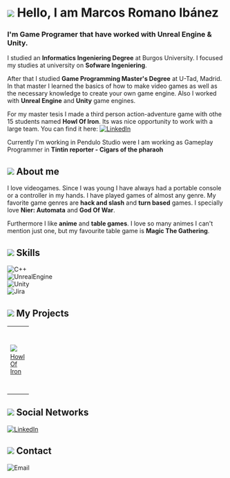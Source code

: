 # <img src = "https://media.giphy.com/media/69bK4OX5RcklWMM69Z/giphy.gif" width = "80"> Hello, I am Marcos Romano Ibánez
### I'm Game Programer that have worked with Unreal Engine & Unity.

I studied an **Informatics Ingeniering Degree** at Burgos University. I focused my studies at university on **Sofware Ingeniering**.

After that I studied **Game Programming Master's Degree** at U-Tad, Madrid. In that master I learned the basics of how to make video games as well as the necessary knowledge to create your own game engine. Also I worked with **Unreal Engine** and **Unity** game engines.

For my master tesis I made a third person action-adventure game with othe 15 students named **Howl Of Iron**. Its was nice opportunity to work with a large team. You can find it here:
[![LinkedIn](https://img.shields.io/badge/LinkedIn-Marcos_Romano_Ibáñez-9BCFFF?style=for-the-badge&logo=linkedin&logoColor=black&labelColor=D8D8D8)](https://www.linkedin.com/in/marcos-romano-ib%C3%A1%C3%B1ez-538650161/)

Currently I'm working in Pendulo Studio were I am working as Gameplay Programmer in **Tintin reporter - Cigars of the pharaoh**

## <img src = "https://media.giphy.com/media/wfKXywKxfKjzQ5NmXK/giphy.gif" width = "55"> About me

I love videogames. Since I was young I have always had a portable console or a controller in my hands. I have played games of almost any genre. My favorite game genres are **hack and slash** and **turn based** games. I specially love **Nier: Automata** and **God Of War**.

Furthermore I like **anime** and **table games**. I love so many animes I can't mention just one, but my favourite table game is **Magic The Gathering**.

## <img src = "https://media.giphy.com/media/WnCVJZqLBkM42IUJZs/giphy.gif" width = "40"> Skills

![C++](https://img.shields.io/badge/C++-32C832?style=for-the-badge&logo=c&logoColor=black&labelColor=D8D8D8)</br>
![UnrealEngine](https://img.shields.io/badge/Unreal_Engine-32C832?style=for-the-badge&logo=unrealengine&logoColor=black&labelColor=D8D8D8)</br>
![Unity](https://img.shields.io/badge/Unity-32C832?style=for-the-badge&logo=unity&logoColor=black&labelColor=D8D8D8)</br>
![Jira](https://img.shields.io/badge/Jira-32C832?style=for-the-badge&logo=Atlassian&logoColor=black&labelColor=D8D8D8)</br>

## <img src = "https://media.giphy.com/media/WFZvB7VIXBgiz3oDXE/giphy.gif" width = "45"> My Projects

<table style="width:10%">
  <tr>
    <td>
	<a href="https://github.com/marckiarck/Howl-of-Iron">
  		<img src="https://user-images.githubusercontent.com/98056691/198890769-36bb5561-cfa9-4b86-9977-61b25088a4ea.png">
	</a>
	<a href="https://github.com/marckiarck/Howl-of-Iron">Howl Of Iron</a>
	</td>	   
	<td>
	<a href="https://github.com/marckiarck/mri1001-tfg">
  		<img src="Images/TFG-Image.png">
	</a>
	<a href="https://github.com/marckiarck/mri1001-tfg">2D Platform Game (TFG)</a>
	</td>	  
	 <td>
	<a href="https://github.com/marckiarck/RogeLike">
  		<img src="Images/RogePaloma-Image.png">
	</a>
	<a href="https://github.com/marckiarck/RogeLike">Rogue Paloma</a>
	</td>	 
	<td>
	<a href="https://github.com/marckiarck/practica-dms-2020-2021">
  		<img src="Images/PracticaUni-Image.png">
	</a>
	<a href="https://github.com/marckiarck/practica-dms-2020-2021">University Practice (Sofware Ingeniering)</a>
	</td>	
  </tr>
</table>

## <img src = "https://media.giphy.com/media/fsseDP7aIcqK6JIslG/giphy.gif" width = "40"> Social Networks
[![LinkedIn](https://img.shields.io/badge/LinkedIn-Marcos_Romano_Ibáñez-9BCFFF?style=for-the-badge&logo=linkedin&logoColor=black&labelColor=D8D8D8)](https://www.linkedin.com/in/marcos-romano-ib%C3%A1%C3%B1ez-538650161/)</br>


## <img src = "https://media.giphy.com/media/ZcdZ7ldgeIhfesqA6E/giphy.gif" width = "35"> Contact 
![Email](https://img.shields.io/badge/Email-marcos.romano@expersor.es-9BCFFF?style=for-the-badge&logo=Gmail&logoColor=black&labelColor=D8D8D8)
</br>
